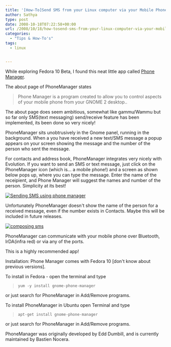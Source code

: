 ```yaml
---
title: '[How-To]Send SMS from your Linux computer via your Mobile Phone'
author: Sathya
type: post
date: 2008-10-18T07:22:58+00:00
url: /2008/10/18/how-tosend-sms-from-your-linux-computer-via-your-mobile-phone/
categories:
  - "Tips & How-To's"
tags:
  - linux


---
```

While exploring Fedora 10 Beta, I found this neat little app called [Phone Manager][1].

The about page of PhoneManager states

> Phone Manager is a program created to allow you to control aspects of your mobile phone from your GNOME 2 desktop..

<!--more-->


  
The about page does seem ambitious, somewhat like gammu/Wammu but so far only SMS(text messaging) send/receive feature has been implemented, its been done so very nicely!

PhoneManager sits unobtrusively in the Gnome panel, running in the background. When a you have received a new text/SMS message a popup appears on your screen showing the message and the number of the person who sent the message.

<p style="text-align: left;">
  For contacts and address book, PhoneManager integrates very nicely with Evolution. If you want to send an SMS or text message, just click on the PhoneManager icon (which is&#8230; a mobile phone!) and a screen as shown below pops up, where you can type the message. Enter the name of the receipient, and Phone Manager will suggest the names and number of the person. Simplicity at its best!
</p>

<a href="https://www.flickr.com/photos/sathyabhat/2951304044/" target="_blank"><img class="aligncenter" src="https://farm4.static.flickr.com/3201/2951304044_c904549ced_m.jpg" alt="Sending SMS using phone manager" /></a>
  
Unfortunately PhoneManager doesn't show the name of the person for a received message, even if the number exists in Contacts. Maybe this will be included in future releases.

<a href="https://www.flickr.com/photos/sathyabhat/2950451251/" target="_blank"><img class="aligncenter" src="https://farm4.static.flickr.com/3227/2950451251_81f941b573_m.jpg" alt="composing sms" /></a>

PhoneManager can communicate with your mobile phone over Bluetooth, IrDA(infra red) or via any of the ports.

This is a highly recommended app!

Installation: Phone Manager comes with Fedora 10 [don't know about previous versions].

To install in Fedora - open the terminal and type

> `yum -y install gnome-phone-manager`

or just search for PhoneManager in Add/Remove programs.

To install PhoneManager in Ubuntu open Terminal and type

> `apt-get install gnome-phone-manager`

or just search for PhoneManager in Add/Remove programs.

PhoneManager was originally developed by Edd Dumbill, and is currently maintained by Bastien Nocera.

 [1]: https://live.gnome.org/PhoneManager
